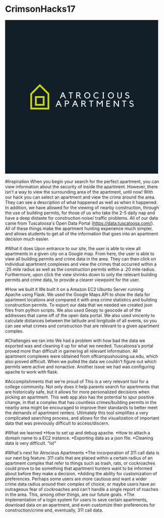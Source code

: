 # CrimsonHacks17

![alt text](/Atrocious_Apartments.png "Logo Title Text 1")

#Inspiration
When you begin your search for the perfect apartment, you can view information about the security of inside the apartment. However, there isn't a way to view the surrounding area of the apartment, until now! With our hack you can select an apartment and view the crime around the area. They can see a description of what happened as well as when it happened. In addition, we have allowed for the viewing of nearby construction, through the use of building permits, for those of us who take the 2-5 daily nap and have a deep distaste for construction noise/ traffic problems. All of our data came from Tuscaloosa's Open Data Portal (https://data.tuscaloosa.com/). All of these things make the apartment hunting experience much simpler, and allows students to get all of the information that goes into an apartment decision much easier.

#What it does
Upon entrance to our site, the user is able to view all apartments in a given city on a Google map. From here, the user is able to view all building permits and crime data in the area. They can then click on individual apartment complexes and view the crimes that occurred within a .25 mile radius as well as the construction permits within a .20 mile radius. Furthermore, upon click the view shrinks down to only the relevant building permits and crime data, to provide a clearer viewpoint for the user.

#How we built it
We built it on a Amazon EC2 Ubuntu Server running Apache using Flask. We used the Google Maps API to show the data for apartment locations and compared it with area crime statistics and building construction permits. To export our data that we needed we created json files from python scripts. We also used Geopy to geocode all of the addresses that came off of the open data portal. We also used vincenty to calculate distances between the latitude and longitude of all events, so you can see what crimes and construction that are relevant to a given apartment complex.

#Challenges we ran into
We had a problem with how bad the data we exported was and cleaning it up for what we needed. Tuscaloosa's portal proved more than difficult in garnering all relevant information. All apartment complexes were obtained from offcampushousing.ua.edu, which also proved difficult. When we pulled the data we couldn't figure out which permits were active and nonactive.  Another issue we had was configuring apache to work with flask.

#Accomplishments that we're proud of
This is a very relevant tool for a college community. Not only does it help parents search for apartments that are historically safe, but it allows for more personalized decisions when picking an apartment. This web app also has the potential to spur positive change, in that a complex that has countless crimes/building permits in the nearby area might be encouraged to improve their standards to better meet the demands of apartment renters. Ultimately this tool simplifies a very complicated searching process, and allows for the visualization of important data that was previously difficult to access/discern.

#What we learned
*How to set up and debug apache.
*How to attach a domain name to a EC2 instance.
*Exporting data as a json file.
*Cleaning data is very difficult. "lol"

#What's next for Atrocious Apartments
*The incorporation of  311 call data is our next big feature. 311 calls that are placed within a certain radius of an apartment complex that refer to things such as trash, rats, or cockroaches could prove to be something that apartment hunters want to be informed about before they make a decision.
*Adding the ability for customization of preferences. Perhaps some users are more cautious and want a wider crime data radius around their complex of choice; or maybe users have an outrageous fear of cockroaches and can't handle a single report of roaches in the area. This, among other things, are our future goals.
*The implementation of a login system for users to save certain apartments, download data on an apartment, and even customize their preferences for construction/crime and, eventually, 311 call data.